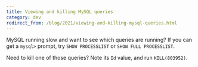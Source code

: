 ```yaml
---
title: Viewing and killing MySQL queries
category: dev
redirect_from: /blog/2021/viewing-and-killing-mysql-queries.html
---
```


MySQL running slow and want to see which queries are running? If you can get a
`mysql>` prompt, try `SHOW PROCESSLIST` or `SHOW FULL PROCESSLIST`.

Need to kill one of those queries? Note its `Id` value, and run
`KILL(803952)`.
